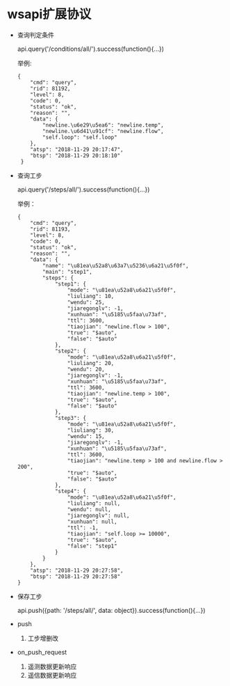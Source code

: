 wsapi扩展协议
===

- 查询判定条件

    api.query('/conditions/all/').success(function(){...})
    
    举例:
    ```
    {
        "cmd": "query", 
        "rid": 81192, 
        "level": 8, 
        "code": 0, 
        "status": "ok", 
        "reason": "", 
        "data": {
            "newline.\u6e29\u5ea6": "newline.temp", 
            "newline.\u6d41\u91cf": "newline.flow", 
            "self.loop": "self.loop"
        }, 
        "atsp": "2018-11-29 20:17:47", 
        "btsp": "2018-11-29 20:18:10"
     }

- 查询工步

    api.query('/steps/all/').success(function(){...})
    
    举例：
    ```
    {
        "cmd": "query", 
        "rid": 81193, 
        "level": 8, 
        "code": 0, 
        "status": "ok", 
        "reason": "", 
        "data": {
            "name": "\u81ea\u52a8\u63a7\u5236\u6a21\u5f0f", 
            "main": "step1", 
            "steps": {
                "step1": {
                    "mode": "\u81ea\u52a8\u6a21\u5f0f", 
                    "liuliang": 10, 
                    "wendu": 25, 
                    "jiaregonglv": -1, 
                    "xunhuan": "\u5185\u5faa\u73af", 
                    "ttl": 3600, 
                    "tiaojian": "newline.flow > 100", 
                    "true": "$auto", 
                    "false": "$auto"
                }, 
                "step2": {
                    "mode": "\u81ea\u52a8\u6a21\u5f0f", 
                    "liuliang": 20, 
                    "wendu": 20, 
                    "jiaregonglv": -1, 
                    "xunhuan": "\u5185\u5faa\u73af", 
                    "ttl": 3600, 
                    "tiaojian": "newline.temp > 100", 
                    "true": "$auto", 
                    "false": "$auto"
                }, 
                "step3": {
                    "mode": "\u81ea\u52a8\u6a21\u5f0f", 
                    "liuliang": 30, 
                    "wendu": 15, 
                    "jiaregonglv": -1, 
                    "xunhuan": "\u5185\u5faa\u73af", 
                    "ttl": 3600, 
                    "tiaojian": "newline.temp > 100 and newline.flow > 200", 
                    "true": "$auto", 
                    "false": "$auto"
                }, 
                "step4": {
                    "mode": "\u81ea\u52a8\u6a21\u5f0f", 
                    "liuliang": null, 
                    "wendu": null, 
                    "jiaregonglv": null, 
                    "xunhuan": null, 
                    "ttl": -1, 
                    "tiaojian": "self.loop >= 10000", 
                    "true": "$auto", 
                    "false": "step1"
                }
            }
        }, 
        "atsp": "2018-11-29 20:27:58", 
        "btsp": "2018-11-29 20:27:58"
    }

- 保存工步

    api.push({path: '/steps/all/', data: object}).success(function(){...})


- push
    
    1. 工步增删改

- on_push_request

    1. 遥测数据更新响应
    2. 遥信数据更新响应